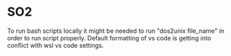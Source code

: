 # SO2
To run bash scripts locally it might be needed to run "dos2unix file_name" in order to run script properly. Default formatting of vs code is getting into conflict with wsl vs code settings.
